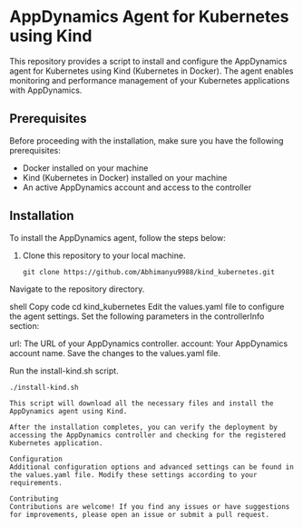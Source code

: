 # AppDynamics Agent for Kubernetes using Kind

This repository provides a script to install and configure the AppDynamics agent for Kubernetes using Kind (Kubernetes in Docker). The agent enables monitoring and performance management of your Kubernetes applications with AppDynamics.

## Prerequisites

Before proceeding with the installation, make sure you have the following prerequisites:

- Docker installed on your machine
- Kind (Kubernetes in Docker) installed on your machine
- An active AppDynamics account and access to the controller

## Installation

To install the AppDynamics agent, follow the steps below:

1. Clone this repository to your local machine.

   ```shell
   git clone https://github.com/Abhimanyu9988/kind_kubernetes.git
Navigate to the repository directory.

shell
Copy code
cd kind_kubernetes
Edit the values.yaml file to configure the agent settings. Set the following parameters in the controllerInfo section:

url: The URL of your AppDynamics controller.
account: Your AppDynamics account name.
Save the changes to the values.yaml file.

Run the install-kind.sh script.

  ```shell
  ./install-kind.sh

This script will download all the necessary files and install the AppDynamics agent using Kind.

After the installation completes, you can verify the deployment by accessing the AppDynamics controller and checking for the registered Kubernetes application.

Configuration
Additional configuration options and advanced settings can be found in the values.yaml file. Modify these settings according to your requirements.

Contributing
Contributions are welcome! If you find any issues or have suggestions for improvements, please open an issue or submit a pull request.